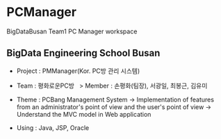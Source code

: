 # PCManager
  BigDataBusan Team1 PC Manager workspace
  
## BigData Engineering School Busan

 - Project : PMManager(Kor. PC방 관리 시스템)

 - Team : 평화로운PC방
   > Member : 손평화(팀장), 서광일, 최봉근, 김유미

 - Theme : PCBang Management System
   -> Implementation of features from an administrator's point of view and the user's point of view
   -> Understand the MVC model in Web application

 - Using : Java, JSP, Oracle
